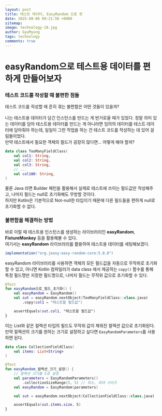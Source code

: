 ```yaml
---
layout:	post
title: 테스트 데이터, EasyRandom 으로 컷
date: 2025-08-06 09:21:50 +0900
sitemap: 
image: technology-18.jpg
author: GyuMyung
tags: technology
comments: true
---
```


# easyRandom으로 테스트용 데이터를 편하게 만들어보자
### 테스트 코드를 작성할 때 불편한 점들
테스트 코드를 작성할 때 흔히 겪는 불편함은 어떤 것들이 있을까?<br/><br/>
나는 테스트용 데이터가 담긴 인스턴스를 만드는 게 번거로울 때가 있었다. 정말 의미 있는 데이터를 담아 테스트용 데이터를 만드는 게 아니라면 임의의 데이터를 테스트 데이터에 담아줘야 하는데, 일일이 그런 작업을 하는 건 테스트 코드를 작성하는 데 있어 걸림돌이었다.<br/>
만약 테스트에서 필요한 객체의 필드가 굉장히 많다면... 어떻게 해야 할까?

```kotlin
data class TooManyFieldClass(
    val col1: String,
    val col2: String,
    val col3: String,
    // ...
    val col100: String,
)
```

물론 Java 라면 Builder 패턴을 활용해서 실제로 테스트에 쓰이는 필드값만 작성해주고, 나머지 필드는 null로 초기화해도 무방할 것이다.<br/>
하지만 Kotlin은 기본적으로 Not-null한 타입이기 때문에 다른 필드들을 편하게 null로 초기화할 수 없다.

### 불편함을 해결하는 방법
바로 이럴 때 테스트용 인스턴스를 생성하는 라이브러리인 **easyRandom**, **FixtureMonkey** 등을 활용해볼 수 있다.<br/>
여기서는 **easyRandom** 라이브러리를 활용하여 테스트용 데이터를 세팅해보겠다.

```gradle
implementation("org.jeasy:easy-random-core:5.0.0")
```

easyRandom 라이브러리를 사용하면 객체의 모든 필드값을 자동으로 무작위로 초기화할 수 있고, 아니면 Kotlin 컴파일러가 data class 에서 제공하는 `copy()` 함수를 통해 특정 필드명만 지정한 필드명으로, 나머지 필드는 무작위 값으로 초기화할 수 있다.

```kotlin
@Test
fun easyRandom으로_필드_초기화() {
    val easyRandom = EasyRandom()
    val sut = easyRandom.nextObject(TooManyFieldClass::class.java)
        .copy(col1 = "테스트할 필드값")

    assertEquals(sut.col1, "테스트할 필드값")
}
```

이는 List와 같은 컬렉션 타입의 필드도 무작위 값이 채워진 컬렉션 값으로 초기화된다.<br/>
만약 컬렉션의 크기를 원하는 크기로 설정하고 싶다면 `EasyRandomParameters`를 사용하면 된다.
```kotlin
data class CollectionFieldClass(
    val items: List<String>
)
```

```kotlin
@Test
fun easyRandom_컬렉션_크기_설정() {
    // 컬렉션 크기를 5로 설정
    val parameters = EasyRandomParameters()
        .collectionSizeRange(5, 5) // 최소, 최대 사이즈
    val easyRandom = EasyRandom(parameters)

    val sut = easyRandom.nextObject(CollectionFieldClass::class.java)

    assertEquals(sut.items.size, 5)
}
```